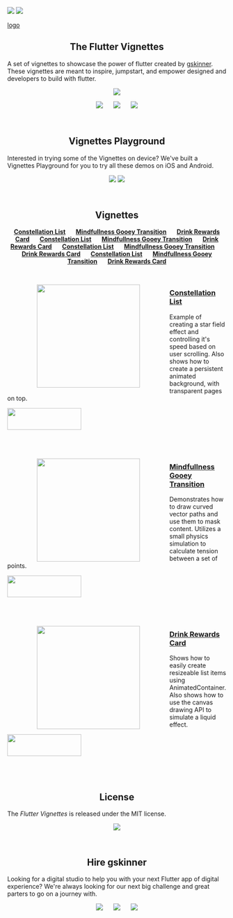 <a href="https://www.gskinner.com/flutter_showcase/"><img src="https://gskinner.com/flutter_showcase/shared/header@2x.png"></a>
<img src="https://gskinner.com/flutter_showcase/shared/subheader@2x.png">

[logo]: https://gskinner.com/flutter_showcase/shared/subheader@2x.png
[logo]
<h2 align=center> The Flutter Vignettes </h2>

A set of vignettes to showcase the power of flutter created by [gskinner](https://gskinner.com). These vignettes are meant to inspire, jumpstart, and empower designed and developers to build with flutter.

<p align=center><a href="#license"><img src="https://img.shields.io/badge/License-MIT-yellow.svg"/></a></p> 
<p align=center>
<a href="https://gskinner.com"><img src="https://gskinner.com/flutter_showcase/shared/button-HireUs.png"/></a>&nbsp;&nbsp;&nbsp;&nbsp;&nbsp;
<a href="https://gskinner.com"><img src="https://gskinner.com/flutter_showcase/shared/button-Follow.png"/></a>&nbsp;&nbsp;&nbsp;&nbsp;&nbsp;
<a href="https://gskinner.com"><img src="https://gskinner.com/flutter_showcase/shared/button-Website.png"/></a>
</p>
<br/>

<h2 align=center>Vignettes Playground</h2>

Interested in trying some of the Vignettes on device? We've built a Vignettes Playground for you to try all these demos on iOS and Android.

<p align=center><img src="https://gskinner.com/flutter_showcase/shared/appstore-Apple.png"/>  <img src="https://gskinner.com/flutter_showcase/shared/appstore-Google.png"/></p>
<br/>

<h2 align=center>Vignettes</h2>
<p align=center>
<a href="#constellation_list"><b>Constellation List</b><a/>&nbsp;&nbsp;&nbsp;&nbsp;&nbsp;
<a href="#gooey_edge"><b>Mindfullness Gooey Transition</b><a/>&nbsp;&nbsp;&nbsp;&nbsp;&nbsp;
<a href="#drink_rewards_list"><b>Drink Rewards Card</b><a/>&nbsp;&nbsp;&nbsp;&nbsp;&nbsp;
<a href="#constellation_list"><b>Constellation List</b><a/>&nbsp;&nbsp;&nbsp;&nbsp;&nbsp;
<a href="#gooey_edge"><b>Mindfullness Gooey Transition</b><a/>&nbsp;&nbsp;&nbsp;&nbsp;&nbsp;
<a href="#drink_rewards_list"><b>Drink Rewards Card</b><a/>&nbsp;&nbsp;&nbsp;&nbsp;&nbsp;
  <a href="#constellation_list"><b>Constellation List</b><a/>&nbsp;&nbsp;&nbsp;&nbsp;&nbsp;
<a href="#gooey_edge"><b>Mindfullness Gooey Transition</b><a/>&nbsp;&nbsp;&nbsp;&nbsp;&nbsp;
<a href="#drink_rewards_list"><b>Drink Rewards Card</b><a/>&nbsp;&nbsp;&nbsp;&nbsp;&nbsp;
<a href="#constellation_list"><b>Constellation List</b><a/>&nbsp;&nbsp;&nbsp;&nbsp;&nbsp;
<a href="#gooey_edge"><b>Mindfullness Gooey Transition</b><a/>&nbsp;&nbsp;&nbsp;&nbsp;&nbsp;
<a href="#drink_rewards_list"><b>Drink Rewards Card</b><a/>
</p>

<br />  

<p id="constellation_list">
<a href="#"><img align="left" hspace=68 src="https://gskinner.com/flutter_showcase/previews/constellation_list_edited.gif" width="237"/></a>
<a href="#constellation_list"><h3>Constellation List</h3></a>
<p>Example of creating a star field effect and controlling it's speed based on user scrolling. Also shows how to create a persistent animated background, with transparent pages on top.</p>
<a href="#"><img align="left" src="https://gskinner.com/flutter_showcase/shared/button-CTA@2x.png" width=170 height=50 /></a>
</p><br/><br/><br/><br/><br/><br/>

<p id="gooey_edge">
<a href="#"><img align="left" hspace=68 src="https://gskinner.com/flutter_showcase/previews/gooey_edge_edited.gif" width="237" /></a>
<a href="#gooey_edge"><h3>Mindfullness Gooey Transition</h3></a>
<p>Demonstrates how to draw curved vector paths and use them to mask content. Utilizes a small physics simulation to calculate tension between a set of points.</p>
<a href="#"><img align="left" src="https://gskinner.com/flutter_showcase/shared/button-CTA@2x.png" width=170 height=50 /></a>
</p><br/><br/><br/><br/><br/><br/>

<p id="drink_rewards_list">
<a href="#"><img align="left" hspace=68 src="https://gskinner.com/flutter_showcase/previews/drink_rewards_list_edited.gif" width="237" /></a>
<a href="#gooey_edge"><h3>Drink Rewards Card</h3></a>
<p>Shows how to easily create resizeable list items using AnimatedContainer. Also shows how to use the canvas drawing API to simulate a liquid effect.</p>
<a href="#"><img align="left" src="https://gskinner.com/flutter_showcase/shared/button-CTA@2x.png" width=170 height=50 /></a>
</p><br/><br/><br/><br/><br/><br/>

<h2 id="license" align=center>License</h2>


The _Flutter Vignettes_ is released under the MIT license. 


<p align=center><a href="https://opensource.org/licenses/MIT"><img src="https://img.shields.io/badge/License-MIT-yellow.svg"/></a></p>

<br/>
<h2 align=center>Hire gskinner</h2>


Looking for a digital studio to help you with your next Flutter app of digital experience? We're always looking for our next big challenge and great parters to go on a journey with.


<p align=center>
<a href="https://gskinner.com"><img src="https://gskinner.com/flutter_showcase/shared/button-HireUs.png"/></a>&nbsp;&nbsp;&nbsp;&nbsp;&nbsp;
<a href="https://gskinner.com"><img src="https://gskinner.com/flutter_showcase/shared/button-Follow.png"/></a>&nbsp;&nbsp;&nbsp;&nbsp;&nbsp;
<a href="https://gskinner.com"><img src="https://gskinner.com/flutter_showcase/shared/button-Website.png"/></a>
</p><br /><br />
